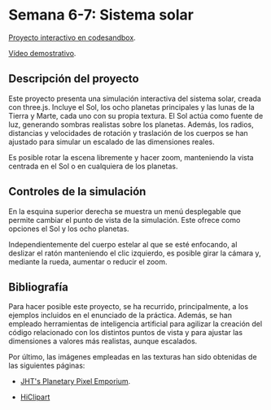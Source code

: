 # Semana 6-7: Sistema solar

[Proyecto interactivo en codesandbox](https://codesandbox.io/p/sandbox/6ffw7j).

[Vídeo demostrativo](https://youtu.be/Zat67wYjzKU).

## Descripción del proyecto

Este proyecto presenta una simulación interactiva del sistema solar, creada con three.js. Incluye el Sol, los ocho planetas principales y las lunas de la Tierra y Marte, cada uno con su propia textura. El Sol actúa como fuente de luz, generando sombras realistas sobre los planetas. Además, los radios, distancias y velocidades de rotación y traslación de los cuerpos se han ajustado para simular un escalado de las dimensiones reales.

Es posible rotar la escena libremente y hacer zoom, manteniendo la vista centrada en el Sol o en cualquiera de los planetas.

## Controles de la simulación

En la esquina superior derecha se muestra un menú desplegable que permite cambiar el punto de vista de la simulación. Este ofrece como opciones el Sol y los ocho planetas.

Independientemente del cuerpo estelar al que se esté enfocando, al deslizar el ratón manteniendo el clic izquierdo, es posible girar la cámara y, mediante la rueda, aumentar o reducir el zoom.

## Bibliografía

Para hacer posible este proyecto, se ha recurrido, principalmente, a los ejemplos incluidos en el enunciado de la práctica. Además, se han empleado herramientas de inteligencia artificial para agilizar la creación del código relacionado con los distintos puntos de vista y para ajustar las dimensiones a valores más realistas, aunque escalados.

Por último, las imágenes empleadas en las texturas han sido obtenidas de las siguientes páginas:
- [JHT's Planetary Pixel Emporium](https://planetpixelemporium.com/index.php).

- [HiClipart](https://www.hiclipart.com/)


